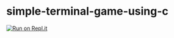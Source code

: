 # simple-terminal-game-using-c
[![Run on Repl.it](https://repl.it/badge/github/eduardometring/simple-terminal-game-using-c)](https://repl.it/github/eduardometring/simple-terminal-game-using-c)
